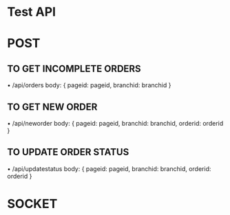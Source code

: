 # Test API

<h1>POST</h1>
  <h2>TO GET INCOMPLETE ORDERS</h2>
    • /api/orders
      body: {
        pageid: pageid,
        branchid: branchid
      }
      
  <h2>TO GET NEW ORDER</h2>
    • /api/neworder
      body: {
        pageid: pageid,
        branchid: branchid,
        orderid: orderid
      }
      
  <h2>TO UPDATE ORDER STATUS</h2>    
    • /api/updatestatus
      body: {
        pageid: pageid,
        branchid: branchid,
        orderid: orderid
      }

<h1>SOCKET</h1>
 
